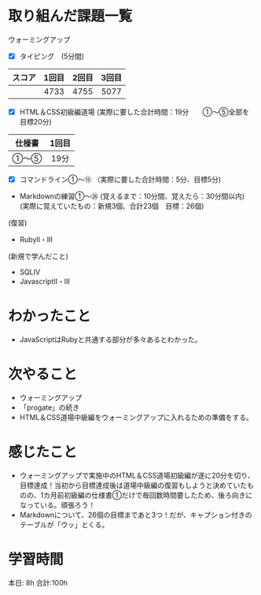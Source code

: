 # 取り組んだ課題一覧
ウォーミングアップ
- [x] タイピング　(5分間)

| スコア | 1回目 | 2回目 | 3回目 |
|:------:|:-----:|:-----:|:-----:|
|     　 | 4733 | 4755 | 5077 |

- [x] HTML＆CSS初級編道場
(実際に要した合計時間：19分　　①～⑤全部を目標20分)

| 仕様書 | 1回目 |
|:--:|:----:|
| ①～⑤ | 19分 | - |

- [x] コマンドライン①～⑮
（実際に要した合計時間：5分、目標5分)

- Markdownの練習①～㉖
(覚えるまで：10分間、覚えたら：30分間以内)  
(実際に覚えていたもの：新規3個、合計23個　目標：26個)

(復習)
- RubyⅡ・Ⅲ

(新規で学んだこと)
- SQLⅣ
- JavascriptⅡ・Ⅲ

# わかったこと
- JavaScriptはRubyと共通する部分が多々あるとわかった。

# 次やること
- ウォーミングアップ
- 「progate」の続き
- HTML＆CSS道場中級編をウォーミングアップに入れるための準備をする。

# 感じたこと
- ウォーミングアップで実施中のHTML＆CSS道場初級編が遂に20分を切り、目標達成！当初から目標達成後は道場中級編の復習もしようと決めていたものの、1カ月前初級編の仕様書①だけで毎回数時間要したため、後ろ向きになっている。頑張ろう！
- Markdownについて、26個の目標まであと3つ！だが、キャプション付きのテーブルが「ウッ」とくる。

# 学習時間
本日: 8h  合計:100h
